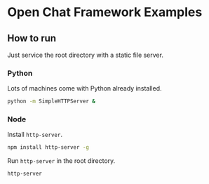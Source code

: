 # Open Chat Framework Examples

## How to run

Just service the root directory with a static file server.

### Python

Lots of machines come with Python already installed.

```sh
python -m SimpleHTTPServer &
```

### Node

Install ```http-server```.

```sh
npm install http-server -g
```

Run ```http-server``` in the root directory.

```
http-server
```
